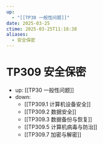 ```yaml
---
up:
  - "[[TP30 一般性问题]]"
date: 2025-03-25
ctime: 2025-03-25T11:18:38
aliases:
  - 安全保密
---
```


# TP309 安全保密

- up: [[TP30 一般性问题]]
- down:	
	- [[TP309.1 计算机设备安全]]
	- [[TP309.2 数据安全]]
	- [[TP309.3 数据备份与恢复]]
	- [[TP309.5 计算机病毒与防治]]
	- [[TP309.7 加密与解密]]
	
